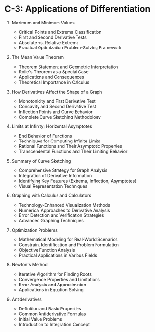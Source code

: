 # C-3: Applications of Differentiation

1. Maximum and Minimum Values
   - Critical Points and Extrema Classification
   - First and Second Derivative Tests
   - Absolute vs. Relative Extrema
   - Practical Optimization Problem-Solving Framework

2. The Mean Value Theorem
   - Theorem Statement and Geometric Interpretation
   - Rolle's Theorem as a Special Case
   - Applications and Consequences
   - Theoretical Importance in Calculus

3. How Derivatives Affect the Shape of a Graph
   - Monotonicity and First Derivative Test
   - Concavity and Second Derivative Test
   - Inflection Points and Curve Behavior
   - Complete Curve Sketching Methodology

4. Limits at Infinity; Horizontal Asymptotes
   - End Behavior of Functions
   - Techniques for Computing Infinite Limits
   - Rational Functions and Their Asymptotic Properties
   - Transcendental Functions and Their Limiting Behavior

5. Summary of Curve Sketching
   - Comprehensive Strategy for Graph Analysis
   - Integration of Derivative Information
   - Identifying Key Features (Extrema, Inflection, Asymptotes)
   - Visual Representation Techniques

6. Graphing with Calculus and Calculators
   - Technology-Enhanced Visualization Methods
   - Numerical Approaches to Derivative Analysis
   - Error Detection and Verification Strategies
   - Advanced Graphing Techniques

7. Optimization Problems
   - Mathematical Modeling for Real-World Scenarios
   - Constraint Identification and Problem Formulation
   - Objective Function Analysis
   - Practical Applications in Various Fields

8. Newton's Method
   - Iterative Algorithm for Finding Roots
   - Convergence Properties and Limitations
   - Error Analysis and Approximation
   - Applications in Equation Solving

9. Antiderivatives
   - Definition and Basic Properties
   - Common Antiderivative Formulas
   - Initial Value Problems
   - Introduction to Integration Concept
